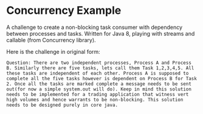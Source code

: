 # Concurrency Example
A challenge to create a non-blocking task consumer with dependency between processes and tasks.  Written for Java 8, playing with streams and callable (from Concurrency library). 

Here is the challenge in original form:

```Question: There are two independent processes, Process A and Process B. Similarly there are five tasks, lets call them Task 1,2,3,4,5. All these tasks are independent of each other. Process A is supposed to complete all the five tasks however is dependent on Process B for Task 2. Once all the tasks are marked complete a message needs to be sent out(for now a simple system.out will do). Keep in mind this solution needs to be implemented for a trading application that witness vert high volumes and hence warrants to be non-blocking. This solution needs to be designed purely in core java.```
